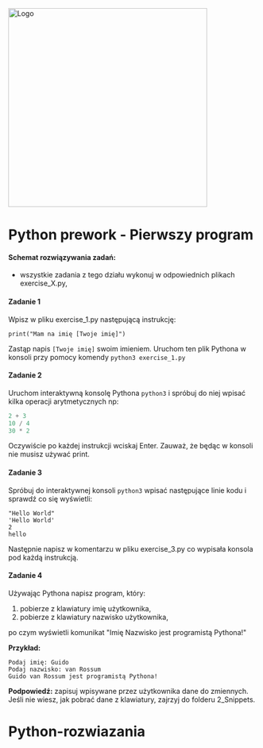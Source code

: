 <img alt="Logo" src="http://coderslab.pl/svg/logo-coderslab.svg" width="400">

#  Python prework - Pierwszy program

#### Schemat rozwiązywania zadań:

* wszystkie zadania z tego działu wykonuj w odpowiednich plikach exercise_X.py,

#### Zadanie 1

Wpisz w pliku exercise_1.py następującą instrukcję:

```
print("Mam na imię [Twoje imię]")
```
Zastąp napis `[Twoje imię]` swoim imieniem.
Uruchom ten plik Pythona w konsoli przy pomocy komendy `python3 exercise_1.py`

#### Zadanie 2

Uruchom interaktywną konsolę Pythona `python3` i spróbuj do niej wpisać kilka operacji arytmetycznych np:

```python
2 + 3
10 / 4
30 * 2
```

Oczywiście po każdej instrukcji wciskaj Enter.
Zauważ, że będąc w konsoli nie musisz używać print.


#### Zadanie 3

Spróbuj do interaktywnej konsoli `python3` wpisać następujące linie kodu i sprawdź co się wyświetli:

```
"Hello World"
'Hello World'
2
hello
```

Następnie napisz w komentarzu w pliku exercise_3.py co wypisała konsola pod każdą instrukcją.

#### Zadanie 4

Używając Pythona napisz program, który:

1. pobierze z klawiatury imię użytkownika,
2. pobierze z klawiatury nazwisko użytkownika,

po czym wyświetli komunikat "Imię Nazwisko jest programistą Pythona!"

**Przykład:**
```
Podaj imię: Guido
Podaj nazwisko: van Rossum
Guido van Rossum jest programistą Pythona!
```

**Podpowiedź:** zapisuj wpisywane przez użytkownika dane do zmiennych.
Jeśli nie wiesz, jak pobrać dane z klawiatury, zajrzyj do folderu 2_Snippets.
# Python-rozwiazania
